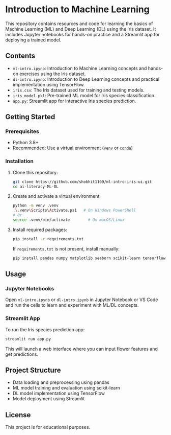 # Introduction to Machine Learning

This repository contains resources and code for learning the basics of Machine Learning (ML) and Deep Learning (DL) using the Iris dataset. It includes Jupyter notebooks for hands-on practice and a Streamlit app for deploying a trained model.

## Contents

- `ml-intro.ipynb`: Introduction to Machine Learning concepts and hands-on exercises using the Iris dataset.
- `dl-intro.ipynb`: Introduction to Deep Learning concepts and practical implementation using TensorFlow.
- `iris.csv`: The Iris dataset used for training and testing models.
- `iris_model.pkl`: Pre-trained ML model for Iris species classification.
- `app.py`: Streamlit app for interactive Iris species prediction.

## Getting Started

### Prerequisites
- Python 3.8+
- Recommended: Use a virtual environment (`venv` or `conda`)

### Installation
1. Clone this repository:
   ```bash
   git clone https://github.com/shobhit1109/ml-intro-iris-ui.git
   cd ai-literacy-ML-DL
   ```
2. Create and activate a virtual environment:
   ```bash
   python -m venv .venv
   .\.venv\Scripts\Activate.ps1   # On Windows PowerShell
   # Or
   source .venv/bin/activate        # On macOS/Linux
   ```
3. Install required packages:
   ```bash
   pip install -r requirements.txt
   ```
   If `requirements.txt` is not present, install manually:
   ```bash
   pip install pandas numpy matplotlib seaborn scikit-learn tensorflow streamlit joblib
   ```

## Usage

### Jupyter Notebooks
Open `ml-intro.ipynb` or `dl-intro.ipynb` in Jupyter Notebook or VS Code and run the cells to learn and experiment with ML/DL concepts.

### Streamlit App
To run the Iris species prediction app:
```bash
streamlit run app.py
```
This will launch a web interface where you can input flower features and get predictions.

## Project Structure
- Data loading and preprocessing using pandas
- ML model training and evaluation using scikit-learn
- DL model implementation using TensorFlow
- Model deployment using Streamlit

## License
This project is for educational purposes.
